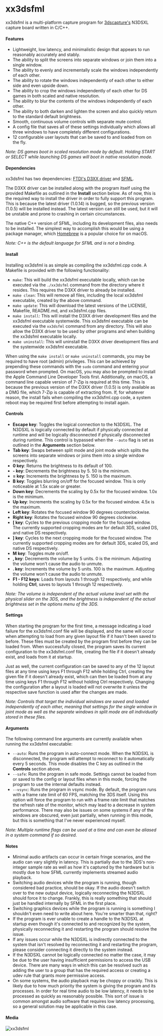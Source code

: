 # xx3dsfml

xx3dsfml is a multi-platform capture program for [3dscapture's](https://3dscapture.com/) N3DSXL capture board written in C/C++.

#### Features

- Lightweight, low latency, and minimalistic design that appears to run reasonably accurately and stably.
- The ability to split the screens into separate windows or join them into a single window.
- The ability to evenly and incrementally scale the windows independently of each other.
- The ability to rotate the windows independently of each other to either side and even upside down.
- The ability to crop the windows independently of each other for DS games in both scaled and native resolution.
- The ability to blur the contents of the windows independently of each other.
- The ability to both darken and lighten the screen and also quickly return to the standard default brightness.
- Smooth, continuous volume controls with separate mute control.
- A config file that saves all of these settings individually which allows all three windows to have completely different configurations.
- 12 configurable user layouts that can be saved to and loaded from on the fly.

_Note: DS games boot in scaled resolution mode by default. Holding START or SELECT while launching DS games will boot in native resolution mode._

#### Dependencies

xx3dsfml has two dependencies: [FTDI's D3XX driver](https://ftdichip.com/drivers/d3xx-drivers/) and [SFML](https://www.sfml-dev.org/).

The D3XX driver can be installed along with the program itself using the provided Makefile as outlined in the __Install__ section below. As of now, this is the required way to install the driver in order to fully support this program. This is because the latest driver (1.0.14) is bugged, so the previous version (1.0.5) will be installed instead. The latest version can still be used, but it will be unstable and prone to crashing in certain circumstances.

The native C++ version of SFML, including its development files, also needs to be installed. The simplest way to accomplish this would be using a package manager, which [Homebrew](https://brew.sh/) is a popular choice for on macOS.

_Note: C++ is the default language for SFML and is not a binding._

#### Install

Installing xx3dsfml is as simple as compiling the xx3dsfml.cpp code. A Makefile is provided with the following functionality:

- `make`:               This will build the xx3dsfml executable locally, which can be executed via the `./xx3dsfml` command from the directory where it resides. This requires the D3XX driver to already be installed.
- `make clean`:         This will remove all files, including the local xx3dsfml executable, created by the above command.
- `make update`:        This will download the latest versions of the LICENSE, Makefile, README.md, and xx3dsfml.cpp files.
- `make install`:       This will install the D3XX driver development files and the xx3dsfml executable systemwide. This xx3dsfml executable can be executed via the `xx3dsfml` command from any directory. This will also allow the D3XX driver to be used by other programs and when building the xx3dsfml executable locally.
- `make uninstall`:     This will uninstall the D3XX driver development files and the systemwide xx3dsfml executable.

When using the `make install` or `make uninstall` commands, you may be required to have root (admin) privileges. This can be achieved by prepending these commands with the `sudo` command and entering your password when prompted. On macOS, you may also be prompted to install the Apple Command Line Developer Tools first. Additionally, on macOS, a command line capable version of 7-Zip is required at this time. This is because the previous version of the D3XX driver (1.0.5) is only available as a DMG file, which 7-Zip is capable of extracting from. If, for whatever reason, the install fails when compiling the xx3dsfml.cpp code, a system reboot may be required first before attempting to install again.

#### Controls

- __Escape key__:       Toggles the logical connection to the N3DSXL. The N3DSXL is logically connected by default if physically connected at runtime and will be logically disconnected if physically disconnected during runtime. This control is bypassed when the `--auto` flag is set as outlined in the __Arguments__ section below.
- __Tab key__:          Swaps between split mode and joint mode which splits the screens into separate windows or joins them into a single window respectively.
- __0 key__:            Returns the brightness to its default of 100.
- __- key__:            Decrements the brightness by 5. 50 is the minimum.
- __= key__:            Increments the brightness by 5. 150 is the maximum.
- __B key__:            Toggles blurring on/off for the focused window. This is only noticeable at 1.5x scale or greater.
- __Down key__:         Decrements the scaling by 0.5x for the focused window. 1.0x is the minimum.
- __Up key__:           Increments the scaling by 0.5x for the focused window. 4.5x is the maximum.
- __Left key__:         Rotates the focused window 90 degrees counterclockwise.
- __Right key__:        Rotates the focused window 90 degrees clockwise.
- __[ key__:            Cycles to the previous cropping mode for the focused window. The currently supported cropping modes are for default 3DS, scaled DS, and native DS respectively.
- __] key__:            Cycles to the next cropping mode for the focused window. The currently supported cropping modes are for default 3DS, scaled DS, and native DS respectively.
- __M key__:            Toggles mute on/off.
- __, key__:            Decrements the volume by 5 units. 0 is the minimum. Adjusting the volume won't cause the audio to unmute.
- __. key__:            Increments the volume by 5 units. 100 is the maximum. Adjusting the volume won't cause the audio to unmute.
- __F1 - F12 keys__:    Loads from layouts 1 through 12 respectively, and while holding __Ctrl__, saves to layouts 1 through 12 respectively.

_Note: The volume is independent of the actual volume level set with the physical slider on the 3DS, and the brightness is independent of the actual brightness set in the options menu of the 3DS._

#### Settings

When starting the program for the first time, a message indicating a load failure for the xx3dsfml.conf file will be displayed, and the same will occur when attempting to load from any given layout file if it hasn't been saved to before. These files must be created by the program first before they can be loaded from. When successfully closed, the program saves its current configuration to the xx3dsfml.conf file, creating the file if it doesn't already exist, and loads from it at startup.

Just as well, the current configuration can be saved to any of the 12 layout files at any time using keys F1 through F12 while holding Ctrl, creating the given file if it doesn't already exist, which can then be loaded from at any time using keys F1 through F12 without holding Ctrl respectively. Changing the configuration after a layout is loaded will not overwrite it unless the respective save function is used after the changes are made.

_Note: Controls that target the individual windows are saved and loaded independently of each other, meaning that settings for the single window in joint mode as well as the separate windows in split mode are all individually stored in these files._

#### Arguments

The following command line arguments are currently available when running the xx3dsfml executable:

- `--auto`:     Runs the program in auto-connect mode. When the N3DSXL is disconnected, the program will attempt to reconnect to it automatically every 5 seconds. This mode disables the C key as outlined in the __Controls__ section above.
- `--safe`:     Runs the program in safe mode. Settings cannot be loaded from or saved to the config or layout files when in this mode, forcing the program to use the internal defaults instead.
- `--vsync`:    Runs the program in vsync mode. By default, the program runs with a frame rate limit of 60 FPS, matching the 3DS itself. Using this option will force the program to run with a frame rate limit that matches the refresh rate of the monitor, which may lead to a decrease in system performance. There may also be issues on some systems if any of the windows are obscured, even just partially, when running in this mode, but this is something that I've never experienced myself.

_Note: Multiple runtime flags can be used at a time and can even be aliased in a system command if so desired._

#### Notes

- Minimal audio artifacts can occur in certain fringe scenarios, and the audio can vary slightly in latency. This is partially due to the 3DS's non-integer sample rate as well as how it's captured by the hardware but is mostly due to how SFML currently implements streamed audio playback.
- Switching audio devices while the program is running, though considered bad practice, should be okay. If the audio doesn't switch over to the new output device, logically reconnecting the N3DSXL should force it to change. Frankly, this is really something that should just be handled internally by SFML in the first place.
- Switching graphics devices while the program is running is something I shouldn't even need to write about here. You're smarter than that, right?
- If the program is ever unable to create a handle to the N3DSXL at startup even though it's connected to and recognized by the system, physically reconnecting it and restarting the program should resolve the issue.
- If any issues occur while the N3DSXL is indirectly connected to the system that isn't resolved by reconnecting it and restarting the program, please consider connecting it directly to the system instead.
- If the N3DSXL cannot be logically connected no matter the case, it may be due to the user having insufficient permissions to access the USB device. There are many ways in which this can be resolved such as adding the user to a group that has the required access or creating a udev rule that grants more permissive access.
- On some systems, the audio playback may be choppy or crackly. This is likely due to how much priority the system is giving the program and its processes. In order for real time audio to be low latency, it needs to be processed as quickly as reasonably possible. This sort of issue is common amongst audio software that requires low latency processing, so a general solution may be applicable in this case.

#### Media

![xx3dsfml](xx3dsfml.png "xx3dsfml")
